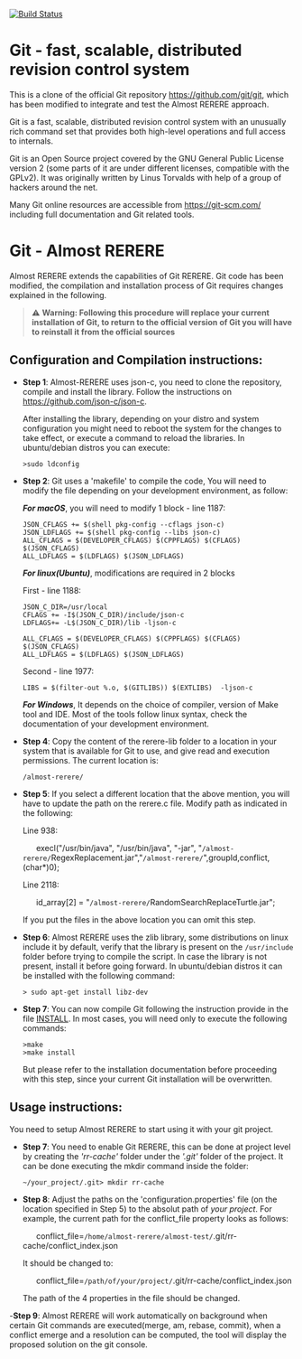 [![Build Status](https://dev.azure.com/git/git/_apis/build/status/git.git)](https://dev.azure.com/git/git/_build/latest?definitionId=11)


Git - fast, scalable, distributed revision control system
=========================================================
This is a clone of the official Git repository <https://github.com/git/git>, which has been modified to integrate and test the Almost RERERE approach.

Git is a fast, scalable, distributed revision control system with an
unusually rich command set that provides both high-level operations
and full access to internals.

Git is an Open Source project covered by the GNU General Public
License version 2 (some parts of it are under different licenses,
compatible with the GPLv2). It was originally written by Linus
Torvalds with help of a group of hackers around the net.

Many Git online resources are accessible from <https://git-scm.com/>
including full documentation and Git related tools.


 Git - Almost RERERE
 =========================================================
 Almost RERERE extends the capabilities of Git RERERE. Git code has been modified, the compilation and installation process of Git requires changes explained in the following.

>:warning: **Warning: Following this procedure will replace your current installation of Git, to return to the official version of Git you will have to reinstall it from the official sources**

## Configuration and Compilation instructions:
- **Step 1**: Almost-RERERE uses json-c, you need to clone the repository, compile and install the library. Follow the instructions on <https://github.com/json-c/json-c>.

  After installing the library, depending on your distro and system configuration you might need to reboot the system for the changes to take effect, or execute a command to reload the libraries. In ubuntu/debian distros you can execute:
  ```
  >sudo ldconfig
   ```

- **Step 2**: Git uses a 'makefile' to compile the code, You will need to modify the file depending on your development environment, as follow:
   
   **_For macOS_**, you will need to modify 1 block - line 1187:
   ```
   JSON_CFLAGS += $(shell pkg-config --cflags json-c)
   JSON_LDFLAGS += $(shell pkg-config --libs json-c)
   ALL_CFLAGS = $(DEVELOPER_CFLAGS) $(CPPFLAGS) $(CFLAGS) $(JSON_CFLAGS)
   ALL_LDFLAGS = $(LDFLAGS) $(JSON_LDFLAGS)
   ```   
   **_For linux(Ubuntu)_**, modifications are required in 2 blocks
   
   First - line 1188:
    ```   
    JSON_C_DIR=/usr/local
    CFLAGS += -I$(JSON_C_DIR)/include/json-c
    LDFLAGS+= -L$(JSON_C_DIR)/lib -ljson-c
    
    ALL_CFLAGS = $(DEVELOPER_CFLAGS) $(CPPFLAGS) $(CFLAGS) $(JSON_CFLAGS)
    ALL_LDFLAGS = $(LDFLAGS) $(JSON_LDFLAGS)
    ```
   
   Second - line 1977:
   ```   
   LIBS = $(filter-out %.o, $(GITLIBS)) $(EXTLIBS)  -ljson-c
   ``` 

   **_For Windows_**, It depends on the choice of compiler, version of Make tool and IDE. Most of the tools follow linux syntax, check the documentation of your development environment.

- **Step 4**: Copy the content of the rerere-lib folder to a location in your system that is available for Git to use, and give read and execution permissions. The current location is:
   ```
   /almost-rerere/
   ```

- **Step 5**: If you select a different location that the above mention, you will have to update the path on the rerere.c file. Modify path as indicated in the following:

   Line  938:

   &nbsp;&nbsp;&nbsp;&nbsp;&nbsp;&nbsp;execl("/usr/bin/java", "/usr/bin/java", "-jar", "`/almost-rerere/`RegexReplacement.jar","`/almost-rerere/`",groupId,conflict,(char*)0);

   Line 2118:

   &nbsp;&nbsp;&nbsp;&nbsp;&nbsp;&nbsp;id_array[2] = "`/almost-rerere/`RandomSearchReplaceTurtle.jar";

   If you put the files in the above location you can omit this step.
- **Step 6**: Almost RERERE uses the zlib library, some distributions on linux include it by default, verify that the library is present on the `/usr/include` folder before trying to compile the script. In case the library is not present, install it before going forward. In ubuntu/debian distros it can be installed with the following command:
   ```
   > sudo apt-get install libz-dev
   ```
- **Step 7**: You can now compile Git following the instruction provide in the file [INSTALL](https://github.com/herrera-sergio/AlmostRERERE/blob/main/Git/INSTALL). In most cases, you will need only to execute the following commands:
   ```
   >make
   >make install
   ```
   But please refer to the installation documentation before proceeding with this step, since your current Git installation will be overwritten.

## Usage instructions:
You need to setup Almost RERERE to start using it with your git project.
- **Step 7**: You need to enable Git RERERE, this can be done at project level by creating the *'rr-cache'* folder under the *'.git'* folder of the project. It can be done executing the mkdir command inside the folder:
   ```
   ~/your_project/.git> mkdir rr-cache 
   ```

- **Step 8**: Adjust the paths on the 'configuration.properties' file (on the location specified in Step 5) to the absolut path of *your project*. For example, the current path for the conflict_file property looks as follows:

   &nbsp;&nbsp;&nbsp;&nbsp;&nbsp;&nbsp;conflict_file=`/home/almost-rerere/almost-test/`.git/rr-cache/conflict_index.json

   It should be changed to:

   &nbsp;&nbsp;&nbsp;&nbsp;&nbsp;&nbsp;conflict_file=`/path/of/your/project/`.git/rr-cache/conflict_index.json

   The path of the 4 properties in the file should be changed.

-**Step 9**: Almost RERERE will work automatically on background when certain Git commands are executed(merge, am, rebase, commit), when a conflict emerge and a resolution can be computed, the tool will display the proposed solution on the git console.
